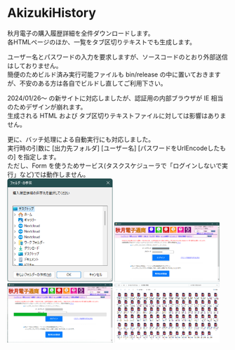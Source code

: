 # AkizukiHistory
 秋月電子の購入履歴詳細を全件ダウンロードします。  
 各HTMLページのほか、一覧をタブ区切りテキストでも生成します。  

 ユーザー名とパスワードの入力を要求しますが、ソースコードのとおり外部送信はしておりません。  
 簡便のためビルド済み実行可能ファイルも bin/release の中に置いておきますが、不安のある方は各自でビルドし直してご利用下さい。  

 2024/01/26～ の新サイトに対応しましたが、認証用の内部ブラウザが IE 相当のためデザインが崩れます。  
 生成される HTML および タブ区切りテキストファイルに対しては影響はありません。

 更に、バッチ処理による自動実行にも対応しました。  
 実行時の引数に [出力先フォルダ] [ユーザー名] [パスワードをUrlEncodeしたもの] を指定します。  
 ただし、Form を使うためサービス(タスクスケジューラで「ログインしないで実行」など)では動作しません。  
<img src="png/photo1.png" width="240">
<img src="png/photo2.png" width="240">
<img src="png/photo3.png" width="240">
<img src="png/photo4.png" width="240">
